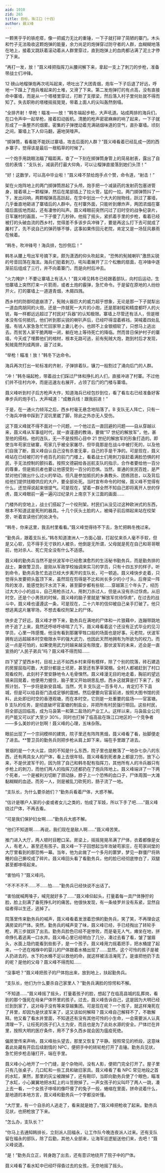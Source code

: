 ```yaml
---
aid: 1010
zid: 265
title: 目标，珠江口（十四）
author: 聂义峰
---
```


一颗黑乎乎的铁疙瘩，像一把威力无比的重锤，一下子就打碎了简陋的寨门。木头和竹子无法吸收这颗炮弹的能量，余力尚足的炮弹穿过防守者的人群，血糊糊地落在地上，接着又跳跃着滚动着从人群里穿过，直到炮弹上的血肉都沾满了泥土才停了下来。

“再打一发，放！”聂义峰把指挥刀从腰间解下来，拿起一支上了刺刀的步枪，准备带战士们冲锋。

12 磅山地榴弹炮再次吼叫起来，喷吐出了大团青烟，炮车一下子后退了好远，呼地一下蹿上了炮兵堆起来的土堆，又滑了下来。第二发炮弹打的有点高，没有直接命中寨墙，而是从一个塔楼里穿过，打断了支撑梁，然后落入村子里何处就不得而知了。失去职称的塔楼摇摇晃晃，带着上面人的尖叫轰然倒塌。

“全排齐射！举枪！瞄准——放！”韩冬端起步枪，大声吼道。站成两排的海兵们，在口令声中一起举枪，接着扣动扳机。清脆的枪声密密麻麻的响了起来，一下子就形成了一条整齐的烟雾。密集的子弹搅动着充满硝烟味道的空气，直扑寨墙。顷刻之间，寨墙上下人仰马翻，遍地哭嚎声。

“掷弹筒，看看能不能跃过寨墙，攻击后面的人群？”聂义峰看着已经乱成一团的西乡寨子，觉得该是最后一根稻草的时候了。

一个炮手用跳眼法瞄了瞄距离，查了一下刻在掷弹筒身管上的简易射表，露出了自信的表情：“支队长，减装药打最大仰角，可以让榴弹直接落到她们头顶！”

“好！这数学，可以高中毕业啦！”聂义峰不禁给炮手点个赞，命令道，“射击！”

架在火炮阵地上的两门掷弹筒昂起了头颅，炮手把一个减装药的发射药包塞进管身，接着填上一颗榴弹，然后在尾部插上了拉火管，猛的一拉。两门掷弹筒抖了一下，发出闷响，两颗榴弹高高跃起，在空中划出一个大大的抛物线，跃过了寨墙，几乎垂直地砸进了寨墙后的人群中。在村寨外面，只能听到爆炸声，两团浓烟在寨墙后面拔地而起，还有凄惨的叫声。聂义峰眼前突然闪过了旧时空的战争纪录片，日军屠村的画面，一下子傻了几秒钟。他摇了摇头，紧抓着手里的步枪，看着已经被打的头破血流的西乡村，觉得差不多该步兵冲锋了，要是再这么打下去可就成了屠村了，先不说自己的弹药够不够，这事如果传回元老院，肯定又是一场狂风暴雨在候着。

“韩冬，吹冲锋号！海兵排，包抄侧后！”

韩冬从腰上甩出军号摘下来，颇为潇洒的仰头吹起来，“恐怖的髡贼喇叭”激昂尖锐的号音回荡在海滨。海兵们挺着刺刀，吼叫着展开了三个松散的扇面，在冲锋中逐渐前后组成了三行，并不向着寨门，而是向村后冲去。

“火力掩护！不要让寨墙上有活人！”聂义峰见韩冬已经跟着部队，向村后运动，生怕寨墙上突然打来一片箭雨，或者土炮的霰弹，急忙命令。于是留在原地的人纷纷开火，打的寨墙上一道道青烟，木屑四溅。

西乡村的防御彻底崩溃了，髡贼火器巨大的威力超乎想象，无论是那一下子就犁出一道血肉胡同的火炮，还是一炸就死一大片的小炮，还是那射程和精度都吓人的火铳，每一样都远远超过了村民对“兵器”的认知极限。寨墙上尽管还有活人，但是根本没有任何抵抗，他们听到那尖锐的喇叭声后，已经吓得湿着裤裆，哭喊着四处乱撞。有钱人家急急忙忙回家带上妻儿老小，也顾不上金银细软了，只想马上逃出去。而贫苦人家干脆两眼一闭，躺在地上等待死亡的降临。然而昔日保护村子的寨墙，今天成了埋葬他们的棺材，根本无路可逃，前有髡贼大炮，跑到村后才发现，髡贼竟然列成两排，逼了过来。

“举枪！瞄准！放！”韩冬下达命令。

海兵再次打出一轮标准的齐射，子弹排着队，镰刀一般割过了涌向后门的人群。

“冲！”韩冬端起枪，带着战士们踩过尸体和挣扎的人们，直接冲进了村寨。不过他们并不往村内冲，而是迅速左右展开，占领了后门的门楼与寨墙。

聂义峰听到村子后方枪声大作，知道海兵已经包抄到位，看了看左右已经准备好客串步兵的炮手们，大声喊道：“成散兵线！跟我前进！”

于是，在一通火力倾泻之后，西乡村毫无悬念地陷落了。B 支队无人阵亡，只有一个海兵冲锋中踩到了泥坑里崴了脚，除此之外亦无人受伤。

这下聂义峰就不得不面对一个问题，一个他过去一直回避的问题——自从穿越以来，聂义峰从军事组时代，就一直谨遵的教诲，要做“17 世纪的解放军”，他，甚至他的搭档，他的连队，无一不是按照心目中 21 世纪的解放军的形象打造的。即使当年苟家庄破寨，苟家几乎被全家屠尽，但毕竟那是在战斗中被打死的，以及他们自我了断，聂义峰自认自己没有杀害无辜，自己的手是干净的。可是现在，聂义峰站在已经被打的千疮百孔的前门门楼上，看着战士们用刺刀驱赶着满脸恐惧的村民，手无法控制的颤抖着。按照文德嗣给各巡航支队的指示，合作者要给他一百分的尊重，但是抵抗者也要让他感受到一百分的恐惧。当然，普通的贫民百姓，是严禁对他们做出什么过火的举动。但凡是参加抵抗的乡勇教头、团练团总，以及背后给他们提供钱粮供应的大户，要全部处死。当时宣布命令的时候，聂义峰不觉得有什么，还觉得说起来很提气。可是现在，望着一群全然不知自己即将离开人世的俘虏，聂义峰眼前一遍一遍闪过纪录片上南京下关江面的画面……

门楼外的空地上，战士们搭起了一个绞刑架。村民们从没见过这种欧洲式的东西，根本不知道这是死刑的器具。十几个灰头土脸的人，被绳子前后绑起来站在绞架旁，听着宣读他们的处决令。

“韩冬，你来这里，我去村里看看。”聂义峰觉得待不下去，急忙把韩冬拽过来。

“勤务兵，跟着支队长。”韩冬知道澳洲人一方面心狠，打起仗来杀人毫不手软，但是又心软，见不得手无寸铁的人被杀，他倒是无所谓，父母就是死在自己和哥哥眼前，他对杀人、死亡完全没有什么不适感。

聂义峰的勤务兵当然不是伏波军中已经愈演愈烈的生活秘书勤务兵，而是勤务排的战士，兼做警卫员，是刚从军政学校抽调来实习的学员，只有十四五岁的样子。听到命令，勤务兵急忙去追已经大步离开的支队长，可一顿追。聂义峰快步走着，只觉得头发要把头盔顶下来，虽然现在剪得是不比和尚长多少的小寸头。后脊梁一阵阵的发凉，能感觉到汗水流下来，甚至脚步都有些软……穿越第三个年头了，经历过大大小小的战斗，自己用枪杀过人，用刺刀杀过人，但是从没有杀过俘虏。从旧时空，还是个小男孩的时候，聂义峰的脑子里就是“解放军优待俘虏”，在过去的战斗中，聂义峰也谨遵这一条，可是现在，二十六年的信仰被自己亲手打破了。他只想逃离这片屠宰场，不想去看绞刑架上的尸体。

快步走了好远，聂义峰才停下来，勤务兵在满地的尸体和一片狼藉中，连蹦带跳地终于追了上来，竟然还呼哧呼哧喘了几下。聂义峰看着这个还没有正式毕业的见习学员，心里一阵感慨，他没有看到那屠宰牲口般的场面也是好事。元老院，伏波军拥有远远超越本时空极限水平的强大武力，也因此天然地拥有为所欲为的权力。而这一点是可怕的，如果使用武力时越来越没有限度，那伏波军的未来，还会是一直宣扬的“人民子弟兵”吗？聂义峰不得而知……

四下望了望西乡村，目视上远不如西乡村来得有模样，除了个别的院落，砖石建造的房屋屈指可数，大部分都是土坯房，甚至还有茅草窝棚。全村人都被赶到了村口观看绞刑，此刻村子里安静地令人毛骨悚然。聂义峰漫无目的地走着，胸前的望远镜来回晃着，他便用力握住，脑子里又开始胡思乱想。西乡这就算是打下来了，按照计划，下一步将是新安县城。当然，凭 B 支队这一百多号人，肯定打不下县城，但是可以给县衙门造成足够的震撼。然后便要向官富前进，按照大图书馆的资料，此处即旧时空的香港观塘，而在本时空，它则是一处重要的盐场——官富塘。B 支队的任务，是彻底破坏官富塘的制盐业，并把所有村民强行带回。这些村民，将全部运回临高，成为马袅第一和第二盐场的产业工人。这样以来，马袅盐业公司的产能又可以扩大至少 30%，同时也打掉了临高盐在珠江口地区的一个竞争者——多么美妙的计划啊！聂义峰的心理，五味杂陈。

眼前出现了一个宗祠模样的建筑，院子里还有阵阵黑烟，聂义峰看了看，抬脚便走了进去。\*\*警卫员的勤务兵则把步枪从肩上卸下来，端在手里跟了进去。

冒烟的是一个大火盆，烧的不知是什么东西，院子里也是散落了一地杂七杂八的东西，还有两具女人的尸体，看上去很年轻。聂义峰看到死者身上都是刀伤，放下心来，不是伏波军干的，因为除了自己和韩冬配有指挥刀，其他所有人的冷兵器只有步枪上的刺刀，而他们两人的指挥刀还都扔在了炮兵阵地上。聂义峰端详了一下两个死者，一个是被利刃切断了颈动脉，脖子上一个恐怖的血口子，尸体周围一大滩黏糊糊的血迹。而另一人，则是被乱刀砍死的，肠子流了一地。

“支队长，为什么要杀她们？”勤务兵看着尸体，大惑不解。

“估计是哪户人家的小妾或者女儿之类的，怕成了军妓，所以下手了吧……”聂义峰绕过尸体，不再去看。

“可是我们保护妇女啊……”勤务兵大惑不解。

“他们不知道啊……再说，我们现在是敌人啊……”聂义峰苦笑。

推门进入大厅，两人顿时目瞪口呆。房梁上，摇摇晃晃吊满了尸体，衣着都像是女人，有老人，甚至还有孩子。聂义峰一下子回想起当年攻破苟家庄，在苟家祠堂的大厅里看到的那恐怖一幕。当年，他为此做了一个多月的噩梦，梦见一群僵尸将熟睡的自己撕咬成了碎片。聂义峰回头看了看勤务兵，他的脸已经彻底惨白了，双腿甚至都哆嗦起来。

“害怕吗？”聂义峰问。

“不不不不不……不……怕……”勤务兵已经快说不出话了。

“害怕就喊两嗓子，喊完就好多了……”聂义峰仰起头，打量着每一具尸体狰狞的脸，脸上刻满了垂死挣扎时的痛苦。他很快发现，有一条绫罗并没有系紧，显然自缢者得以生还，逃掉了。

院落里传来勤务兵的喊声，聂义峰看着发泄着恐惧的勤务兵，笑了笑，不再理会这满房梁的尸体。突然，勤务兵的喊声变了味，聂义峰已经，手已经掏出了转轮手枪，两三步就跃了出去。勤务兵脸色已经不是惨败，而是毫无人气，瘫坐在地，拼命挣扎着逃离一口水井。聂义峰心里已经明白了几分，凑过去看了看，皱了皱眉头，水面上隐约能看到些影子，是一个孩子。聂义峰用力摇着把手，把水桶提了起来，一个还在襁褓中的婴儿的尸体跟着水桶出现了……显然，这个可怜的孩子是被人扔进去的，水下的水桶不足以救他的命，就这样被活活淹死了。是谁把他扔下去的呢？是他的父母？聂义峰不得而知……

“没事吧？”聂义峰把孩子的尸体抱出来，放到地上，扶起勤务兵。

“支队长，他们为什么要杀自己家里人？”勤务兵满脸的惊愕和不解。

“不知道……”聂义峰摇了摇头，打量着孩子的脸，想起了在临高县城的乱葬岗，看到的那个饿死在母亲尸体怀里的孩子。过去，聂义峰告诉自己，这是因为大明已经烂到到家了，这对母子没有等来穿越集团。可是现在呢？一个孩子，就这样淹死在了井里，却因为是伏波军来了，这又该如何解释？聂义峰自己解释不了，不敢解释。他又看了看水井里面，不知道还有没有其他可怜的小生命，一会需要派人认真清理一下，让枉死的孩子们入土为安，而且也是为了此处水源的安全。尸体烂在井里，按照大明的医疗条件，用不了多久西乡就会因为瘟疫死绝。

偏房里传来声响，聂义峰抬头望去，那里又恢复了平静。按照常见的桥段，这意味着此处藏有开启后续剧情的 NPC，便把手中的转轮枪打开了击锤。勤务兵见状，急忙把步枪击锤打开，端在手里。

聂义峰小心地开了一个门缝，是个杂物间，没有人影，便把门完全打开了。屋子里只有几张桌子，几口缸和一些工具和破旧家具。聂义峰看了看 NPC 常见地段之首的水缸，果然，那里的灰尘被蹭掉了，还有鞋印，当即向勤务兵使了个眼色，瞄准了水缸，小心翼翼地把水缸上的斗笠掀掉了。一声女孩子的尖叫吓了两人一跳，凑上去一看，一个女孩子哆嗦的像吓傻了的兔子一般，蜷缩在里面，拼命说着什么，是地道的本地方言，聂义峰和勤务兵一个字都没听懂。

“大厅里，有一个自杀的人逃走了，看来就是她了。”聂义峰把枪收了起来。勤务兵见状，也把枪放了下来。

“怎么办，支队长？”

“你马上去通知韩排长，立刻派人回福永，让工作队今晚连夜派人过来。还有支队留在福永的部队，除了后勤，其他人全部来，让海军巡逻艇送他们来，去吧！”聂义峰说道。

“是！”勤务兵立正，转身跑了出去，还有意识地绕开了院子中的尸体。

聂义峰看了看水缸中已经吓得昏过去的女孩，无奈地摇了摇头。
